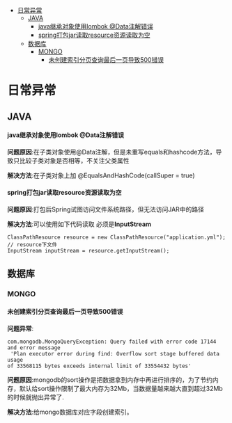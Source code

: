 * [日常异常](#日常异常)
    * [JAVA](#java)
        * [java继承对象使用lombok @Data注解错误](#java继承对象使用lombok-data注解错误)
        * [spring打包jar读取resource资源读取为空](#spring打包jar读取resource资源读取为空)
    * [数据库](#数据库)
      * [MONGO](#mongo)
        * [未创建索引分页查询最后一页导致500错误](#未创建索引分页查询最后一页导致500错误)

            
# 日常异常

## JAVA

#### java继承对象使用lombok @Data注解错误

**问题原因**:在子类对象使用@Data注解，但是未重写equals和hashcode方法，导致只比较子类对象是否相等，不关注父类属性

**解决方法**:在子类对象上加 @EqualsAndHashCode(callSuper = true)

#### spring打包jar读取resource资源读取为空

**问题原因**:打包后Spring试图访问文件系统路径，但无法访问JAR中的路径

**解决方法**:可以使用如下代码读取  必须是**InputStream**

```
ClassPathResource resource = new ClassPathResource("application.yml"); // resource下文件
InputStream inputStream = resource.getInputStream();
```

## 数据库

### MONGO

#### 未创建索引分页查询最后一页导致500错误

**问题异常**:
```
com.mongodb.MongoQueryException: Query failed with error code 17144 and error message
 'Plan executor error during find: Overflow sort stage buffered data usage
of 33568115 bytes exceeds internal limit of 33554432 bytes' 
```

**问题原因**:mongodb的sort操作是把数据拿到内存中再进行排序的，为了节约内存，默认给sort操作限制了最大内存为32Mb，当数据量越来越大直到超过32Mb的时候就抛出异常了.

**解决方法**:给mongo数据库对应字段创建索引。
